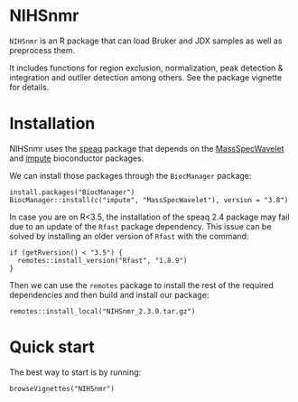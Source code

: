 NIHSnmr
=======

`NIHSnmr` is an R package that can load Bruker and JDX samples as well as
preprocess them.

It includes functions for region exclusion, normalization, peak detection & integration and
outlier detection among others. See the package vignette for details.


Installation
=============

NIHSnmr uses the [speaq](https://cran.r-project.org/web/packages/speaq/index.html) package
that depends on the [MassSpecWavelet](http://www.bioconductor.org/packages/release/bioc/html/MassSpecWavelet.html)
and [impute](http://www.bioconductor.org/packages/release/bioc/html/impute.html) bioconductor
packages.

We can install those packages through the `BiocManager` package:

    install.packages("BiocManager")
    BiocManager::install(c("impute", "MassSpecWavelet"), version = "3.8")

In case you are on R<3.5, the installation of the speaq 2.4 package may fail due to
an update of the `Rfast` package dependency. This issue can be solved by installing
an older version of `Rfast` with the command:

    if (getRversion() < "3.5") {
      remotes::install_version("Rfast", "1.8.9")
    }

Then we can use the `remotes` package to install the rest of the required
dependencies and then build and install our package:

    remotes::install_local("NIHSnmr_2.3.0.tar.gz")

Quick start
=============

The best way to start is by running:

    browseVignettes("NIHSnmr")

